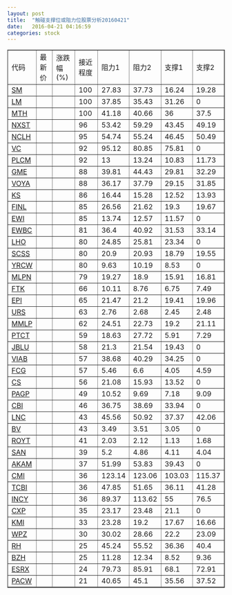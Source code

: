 ```yaml
---
layout: post
title:  "触碰支撑位或阻力位股票分析20160421"
date:   2016-04-21 04:16:59
categories: stock
---
```

<script type="text/javascript">
var stockList = []
stockList.push('gb_sm');
stockList.push('gb_lm');
stockList.push('gb_mth');
stockList.push('gb_nxst');
stockList.push('gb_nclh');
stockList.push('gb_vc');
stockList.push('gb_plcm');
stockList.push('gb_gme');
stockList.push('gb_voya');
stockList.push('gb_ks');
stockList.push('gb_finl');
stockList.push('gb_ewi');
stockList.push('gb_ewbc');
stockList.push('gb_lho');
stockList.push('gb_scss');
stockList.push('gb_yrcw');
stockList.push('gb_mlpn');
stockList.push('gb_ftk');
stockList.push('gb_epi');
stockList.push('gb_urs');
stockList.push('gb_mmlp');
stockList.push('gb_ptct');
stockList.push('gb_jblu');
stockList.push('gb_viab');
stockList.push('gb_fcg');
stockList.push('gb_cs');
stockList.push('gb_pagp');
stockList.push('gb_cbi');
stockList.push('gb_lnc');
stockList.push('gb_bv');
stockList.push('gb_royt');
stockList.push('gb_san');
stockList.push('gb_akam');
stockList.push('gb_cmi');
stockList.push('gb_tcbi');
stockList.push('gb_incy');
stockList.push('gb_cxp');
stockList.push('gb_kmi');
stockList.push('gb_wpz');
stockList.push('gb_rh');
stockList.push('gb_bzh');
stockList.push('gb_esrx');
stockList.push('gb_pacw');
</script>
<table border="1">
 <tr>
 <td>代码</td>
 <td>最新价</td>
 <td>涨跌幅(%)</td>
 <td>接近程度</td>
 <td>阻力1</td>
 <td>阻力2</td>
 <td>支撑1</td>
 <td>支撑2</td>
</tr>
  <tr id="sm" class="red">
  <td><a href="http://stock.finance.sina.com.cn/usstock/quotes/SM.html" target="_blank">SM</a></td><td></td><td></td><td>100</td><td>27.83</td><td>37.73</td><td>16.24</td><td>19.28</td></tr>
  <tr id="lm" class="red">
  <td><a href="http://stock.finance.sina.com.cn/usstock/quotes/LM.html" target="_blank">LM</a></td><td></td><td></td><td>100</td><td>37.85</td><td>35.43</td><td>31.26</td><td>0</td></tr>
  <tr id="mth" class="green">
  <td><a href="http://stock.finance.sina.com.cn/usstock/quotes/MTH.html" target="_blank">MTH</a></td><td></td><td></td><td>100</td><td>41.18</td><td>40.66</td><td>36</td><td>37.5</td></tr>
  <tr id="nxst" class="green">
  <td><a href="http://stock.finance.sina.com.cn/usstock/quotes/NXST.html" target="_blank">NXST</a></td><td></td><td></td><td>96</td><td>53.42</td><td>59.29</td><td>43.45</td><td>49.19</td></tr>
  <tr id="nclh" class="green">
  <td><a href="http://stock.finance.sina.com.cn/usstock/quotes/NCLH.html" target="_blank">NCLH</a></td><td></td><td></td><td>95</td><td>54.74</td><td>55.24</td><td>46.45</td><td>50.49</td></tr>
  <tr id="vc" class="red">
  <td><a href="http://stock.finance.sina.com.cn/usstock/quotes/VC.html" target="_blank">VC</a></td><td></td><td></td><td>92</td><td>95.12</td><td>80.85</td><td>75.81</td><td>0</td></tr>
  <tr id="plcm" class="green">
  <td><a href="http://stock.finance.sina.com.cn/usstock/quotes/PLCM.html" target="_blank">PLCM</a></td><td></td><td></td><td>92</td><td>13</td><td>13.24</td><td>10.83</td><td>11.73</td></tr>
  <tr id="gme" class="green">
  <td><a href="http://stock.finance.sina.com.cn/usstock/quotes/GME.html" target="_blank">GME</a></td><td></td><td></td><td>88</td><td>39.81</td><td>44.43</td><td>29.81</td><td>32.29</td></tr>
  <tr id="voya" class="green">
  <td><a href="http://stock.finance.sina.com.cn/usstock/quotes/VOYA.html" target="_blank">VOYA</a></td><td></td><td></td><td>88</td><td>36.17</td><td>37.79</td><td>29.15</td><td>31.85</td></tr>
  <tr id="ks" class="green">
  <td><a href="http://stock.finance.sina.com.cn/usstock/quotes/KS.html" target="_blank">KS</a></td><td></td><td></td><td>86</td><td>16.44</td><td>15.28</td><td>12.52</td><td>13.93</td></tr>
  <tr id="finl" class="green">
  <td><a href="http://stock.finance.sina.com.cn/usstock/quotes/FINL.html" target="_blank">FINL</a></td><td></td><td></td><td>85</td><td>26.56</td><td>21.62</td><td>19.3</td><td>19.67</td></tr>
  <tr id="ewi" class="red">
  <td><a href="http://stock.finance.sina.com.cn/usstock/quotes/EWI.html" target="_blank">EWI</a></td><td></td><td></td><td>85</td><td>13.74</td><td>12.57</td><td>11.57</td><td>0</td></tr>
  <tr id="ewbc" class="red">
  <td><a href="http://stock.finance.sina.com.cn/usstock/quotes/EWBC.html" target="_blank">EWBC</a></td><td></td><td></td><td>81</td><td>36.4</td><td>40.92</td><td>31.53</td><td>33.14</td></tr>
  <tr id="lho" class="red">
  <td><a href="http://stock.finance.sina.com.cn/usstock/quotes/LHO.html" target="_blank">LHO</a></td><td></td><td></td><td>80</td><td>24.85</td><td>25.81</td><td>23.34</td><td>0</td></tr>
  <tr id="scss" class="green">
  <td><a href="http://stock.finance.sina.com.cn/usstock/quotes/SCSS.html" target="_blank">SCSS</a></td><td></td><td></td><td>80</td><td>20.9</td><td>20.93</td><td>18.79</td><td>19.55</td></tr>
  <tr id="yrcw" class="red">
  <td><a href="http://stock.finance.sina.com.cn/usstock/quotes/YRCW.html" target="_blank">YRCW</a></td><td></td><td></td><td>80</td><td>9.63</td><td>10.19</td><td>8.53</td><td>0</td></tr>
  <tr id="mlpn" class="red">
  <td><a href="http://stock.finance.sina.com.cn/usstock/quotes/MLPN.html" target="_blank">MLPN</a></td><td></td><td></td><td>79</td><td>19.27</td><td>18.9</td><td>15.91</td><td>16.81</td></tr>
  <tr id="ftk" class="red">
  <td><a href="http://stock.finance.sina.com.cn/usstock/quotes/FTK.html" target="_blank">FTK</a></td><td></td><td></td><td>66</td><td>10.11</td><td>8.76</td><td>6.75</td><td>7.49</td></tr>
  <tr id="epi" class="green">
  <td><a href="http://stock.finance.sina.com.cn/usstock/quotes/EPI.html" target="_blank">EPI</a></td><td></td><td></td><td>65</td><td>21.47</td><td>21.2</td><td>19.41</td><td>19.96</td></tr>
  <tr id="urs" class="red">
  <td><a href="http://stock.finance.sina.com.cn/usstock/quotes/URS.html" target="_blank">URS</a></td><td></td><td></td><td>63</td><td>2.76</td><td>2.68</td><td>2.45</td><td>2.48</td></tr>
  <tr id="mmlp" class="green">
  <td><a href="http://stock.finance.sina.com.cn/usstock/quotes/MMLP.html" target="_blank">MMLP</a></td><td></td><td></td><td>62</td><td>24.51</td><td>22.73</td><td>19.2</td><td>21.11</td></tr>
  <tr id="ptct" class="green">
  <td><a href="http://stock.finance.sina.com.cn/usstock/quotes/PTCT.html" target="_blank">PTCT</a></td><td></td><td></td><td>59</td><td>18.63</td><td>27.72</td><td>5.91</td><td>7.29</td></tr>
  <tr id="jblu" class="red">
  <td><a href="http://stock.finance.sina.com.cn/usstock/quotes/JBLU.html" target="_blank">JBLU</a></td><td></td><td></td><td>58</td><td>21.3</td><td>21.54</td><td>19.43</td><td>0</td></tr>
  <tr id="viab" class="green">
  <td><a href="http://stock.finance.sina.com.cn/usstock/quotes/VIAB.html" target="_blank">VIAB</a></td><td></td><td></td><td>57</td><td>38.68</td><td>40.29</td><td>34.25</td><td>0</td></tr>
  <tr id="fcg" class="green">
  <td><a href="http://stock.finance.sina.com.cn/usstock/quotes/FCG.html" target="_blank">FCG</a></td><td></td><td></td><td>57</td><td>5.46</td><td>6.6</td><td>4.05</td><td>4.59</td></tr>
  <tr id="cs" class="red">
  <td><a href="http://stock.finance.sina.com.cn/usstock/quotes/CS.html" target="_blank">CS</a></td><td></td><td></td><td>56</td><td>21.08</td><td>15.93</td><td>13.52</td><td>0</td></tr>
  <tr id="pagp" class="red">
  <td><a href="http://stock.finance.sina.com.cn/usstock/quotes/PAGP.html" target="_blank">PAGP</a></td><td></td><td></td><td>49</td><td>10.52</td><td>9.69</td><td>7.18</td><td>9.09</td></tr>
  <tr id="cbi" class="red">
  <td><a href="http://stock.finance.sina.com.cn/usstock/quotes/CBI.html" target="_blank">CBI</a></td><td></td><td></td><td>46</td><td>36.75</td><td>38.69</td><td>33.94</td><td>0</td></tr>
  <tr id="lnc" class="green">
  <td><a href="http://stock.finance.sina.com.cn/usstock/quotes/LNC.html" target="_blank">LNC</a></td><td></td><td></td><td>43</td><td>45.56</td><td>50.92</td><td>37.37</td><td>42.06</td></tr>
  <tr id="bv" class="red">
  <td><a href="http://stock.finance.sina.com.cn/usstock/quotes/BV.html" target="_blank">BV</a></td><td></td><td></td><td>43</td><td>3.49</td><td>3.51</td><td>3.05</td><td>0</td></tr>
  <tr id="royt" class="green">
  <td><a href="http://stock.finance.sina.com.cn/usstock/quotes/ROYT.html" target="_blank">ROYT</a></td><td></td><td></td><td>41</td><td>2.03</td><td>2.12</td><td>1.13</td><td>1.68</td></tr>
  <tr id="san" class="red">
  <td><a href="http://stock.finance.sina.com.cn/usstock/quotes/SAN.html" target="_blank">SAN</a></td><td></td><td></td><td>39</td><td>5.2</td><td>4.86</td><td>4.11</td><td>4.04</td></tr>
  <tr id="akam" class="red">
  <td><a href="http://stock.finance.sina.com.cn/usstock/quotes/AKAM.html" target="_blank">AKAM</a></td><td></td><td></td><td>37</td><td>51.99</td><td>53.83</td><td>39.43</td><td>0</td></tr>
  <tr id="cmi" class="green">
  <td><a href="http://stock.finance.sina.com.cn/usstock/quotes/CMI.html" target="_blank">CMI</a></td><td></td><td></td><td>36</td><td>123.14</td><td>123.06</td><td>103.03</td><td>115.37</td></tr>
  <tr id="tcbi" class="green">
  <td><a href="http://stock.finance.sina.com.cn/usstock/quotes/TCBI.html" target="_blank">TCBI</a></td><td></td><td></td><td>36</td><td>47.85</td><td>51.65</td><td>36.11</td><td>41.28</td></tr>
  <tr id="incy" class="green">
  <td><a href="http://stock.finance.sina.com.cn/usstock/quotes/INCY.html" target="_blank">INCY</a></td><td></td><td></td><td>36</td><td>89.37</td><td>113.62</td><td>55</td><td>76.5</td></tr>
  <tr id="cxp" class="green">
  <td><a href="http://stock.finance.sina.com.cn/usstock/quotes/CXP.html" target="_blank">CXP</a></td><td></td><td></td><td>35</td><td>23.17</td><td>23.48</td><td>21.1</td><td>0</td></tr>
  <tr id="kmi" class="red">
  <td><a href="http://stock.finance.sina.com.cn/usstock/quotes/KMI.html" target="_blank">KMI</a></td><td></td><td></td><td>33</td><td>23.28</td><td>19.2</td><td>17.67</td><td>16.66</td></tr>
  <tr id="wpz" class="red">
  <td><a href="http://stock.finance.sina.com.cn/usstock/quotes/WPZ.html" target="_blank">WPZ</a></td><td></td><td></td><td>30</td><td>30.02</td><td>28.66</td><td>22.2</td><td>23.09</td></tr>
  <tr id="rh" class="red">
  <td><a href="http://stock.finance.sina.com.cn/usstock/quotes/RH.html" target="_blank">RH</a></td><td></td><td></td><td>25</td><td>45.24</td><td>55.52</td><td>36.36</td><td>40.4</td></tr>
  <tr id="bzh" class="green">
  <td><a href="http://stock.finance.sina.com.cn/usstock/quotes/BZH.html" target="_blank">BZH</a></td><td></td><td></td><td>25</td><td>11.28</td><td>12.34</td><td>8.52</td><td>9.36</td></tr>
  <tr id="esrx" class="green">
  <td><a href="http://stock.finance.sina.com.cn/usstock/quotes/ESRX.html" target="_blank">ESRX</a></td><td></td><td></td><td>24</td><td>79.73</td><td>85.91</td><td>68.1</td><td>72.91</td></tr>
  <tr id="pacw" class="red">
  <td><a href="http://stock.finance.sina.com.cn/usstock/quotes/PACW.html" target="_blank">PACW</a></td><td></td><td></td><td>21</td><td>40.65</td><td>45.1</td><td>35.56</td><td>37.52</td></tr>
</table>
